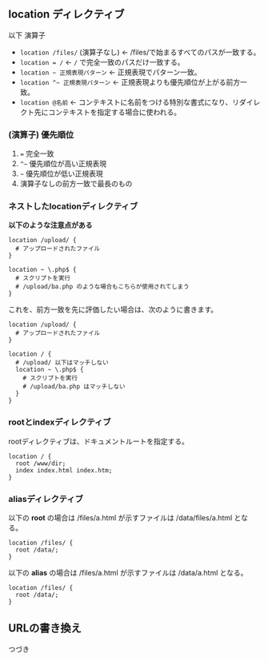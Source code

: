 
## location ディレクティブ

以下 演算子

* `location /files/` (演算子なし) ← /files/で始まるすべてのパスが一致する。
* `location = /` ← `/` で完全一致のパスだけ一致する。
* `location ~ 正規表現パターン` ← 正規表現でパターン一致。
* `location ^~ 正規表現パターン` ← 正規表現よりも優先順位が上がる前方一致。
* `location @名前` ← コンテキストに名前をつける特別な書式になり、リダイレクト先にコンテキストを指定する場合に使われる。

### (演算子) 優先順位

1. `=`  完全一致
2. `^~` 優先順位が高い正規表現
3. `~`  優先順位が低い正規表現
4. 演算子なしの前方一致で最長のもの

### ネストしたlocationディレクティブ

__以下のような注意点がある__

```
location /upload/ {
  # アップロードされたファイル
}

location ~ \.php$ {
  # スクリプトを実行
  # /upload/ba.php のような場合もこちらが使用されてしまう
}
```

これを、前方一致を先に評価したい場合は、次のように書きます。

```
location /upload/ {
  # アップロードされたファイル
}

location / {
  # /upload/ 以下はマッチしない
  location ~ \.php$ {
    # スクリプトを実行
    # /upload/ba.php はマッチしない
  }
}
```

### rootとindexディレクティブ

rootディレクティブは、ドキュメントルートを指定する。

```
location / {
  root /www/dir;
  index index.html index.htm;
}
```

### aliasディレクティブ

以下の __root__ の場合は /files/a.html が示すファイルは /data/files/a.html となる。

```
location /files/ {
  root /data/;
}
```

以下の __alias__ の場合は /files/a.html が示すファイルは /data/a.html となる。

```
location /files/ {
  root /data/;
}
```

## URLの書き換え

つづき